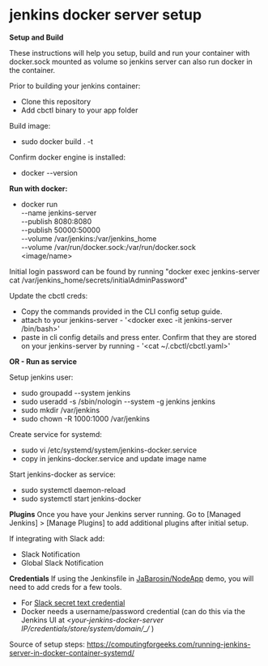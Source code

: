 # jenkins docker server setup
**Setup and Build**

These instructions will help you setup, build and run your container with docker.sock mounted as volume so jenkins server can also run docker in the container.

Prior to building your jenkins container:
  - Clone this repository
  - Add cbctl binary to your app folder

Build image:
  - sudo docker build . -t <image-name>

Confirm docker engine is installed:
  - docker --version

**Run with docker:**

  - docker run \
          --name jenkins-server \
          --publish 8080:8080 \
          --publish 50000:50000 \
          --volume /var/jenkins:/var/jenkins_home \
	        --volume /var/run/docker.sock:/var/run/docker.sock \
          <image/name>

Initial login password can be found by running "docker exec jenkins-server cat /var/jenkins_home/secrets/initialAdminPassword"

Update the cbctl creds:
- Copy the commands provided in the CLI config setup guide.
- attach to your jenkins-server - '<docker exec -it jenkins-server /bin/bash>'
- paste in cli config details and press enter.  Confirm that they are stored on your jenkins-server by running - '<cat ~/.cbctl/cbctl.yaml>'
	
	  
**OR - Run as service**

Setup jenkins user:
  - sudo groupadd --system jenkins
  - sudo useradd -s /sbin/nologin --system -g jenkins jenkins
  - sudo mkdir /var/jenkins
  - sudo chown -R 1000:1000 /var/jenkins

Create service for systemd:
  - sudo vi /etc/systemd/system/jenkins-docker.service
  - copy in jenkins-docker.service and update image name

Start jenkins-docker as service:
  - sudo systemctl daemon-reload
  - sudo systemctl start jenkins-docker


**Plugins**
Once you have your Jenkins server running. Go to [Managed Jenkins] > [Manage Plugins] to add additional plugins after initial setup.

If integrating with Slack add:
- Slack Notification
- Global Slack Notification

**Credentials**
If using the Jenkinsfile in [JaBarosin/NodeApp](https://github.com/JaBarosin/NodeApp) demo, you will need to add creds for a few tools.
 
- For [Slack secret text credential](https://plugins.jenkins.io/slack/) 
- Docker needs a username/password credential (can do this via the Jenkins UI at *<your-jenkins-docker-server IP/credentials/store/system/domain/_/* )

Source of setup steps:
https://computingforgeeks.com/running-jenkins-server-in-docker-container-systemd/
